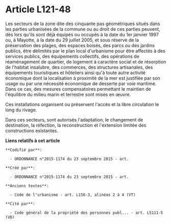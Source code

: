 # Article L121-48

Les secteurs de la zone dite des cinquante pas géométriques situés dans les parties urbanisées de la commune ou au droit de
ces parties peuvent, dès lors qu'ils sont déjà équipés ou occupés à la date du 1er janvier 1997 ou, à Mayotte, à la date du
29 juillet 2005, et sous réserve de la préservation des plages, des espaces boisés, des parcs ou des jardins publics, être
délimités par le plan local d'urbanisme pour être affectés à des services publics, des équipements collectifs, des opérations
de réaménagement de quartier, de logement à caractère social et de résorption de l'habitat insalubre, des commerces, des
structures artisanales, des équipements touristiques et hôteliers ainsi qu'à toute autre activité économique dont la
localisation à proximité de la mer est justifiée par son usage ou par une nécessité économique de desserte par voie maritime.
Dans ce cas, des mesures compensatoires permettant le maintien de l'équilibre du milieu marin et terrestre sont mises en
œuvre.

Ces installations organisent ou préservent l'accès et la libre circulation le long du rivage.

Dans ces secteurs, sont autorisés l'adaptation, le changement de destination, la réfection, la reconstruction et l'extension
limitée des constructions existantes.

**Liens relatifs à cet article**

	**Codifié par**:

	  - ORDONNANCE n°2015-1174 du 23 septembre 2015 - art.

	**Créé par**:

	  - ORDONNANCE n°2015-1174 du 23 septembre 2015 - art.

	**Anciens textes**:

	  - Code de l'urbanisme - art. L156-3, alinéas 2 à 4 (VT)

	**Cité par**:

	  - Code général de la propriété des personnes publ... - art. L5111-5 (VD)
